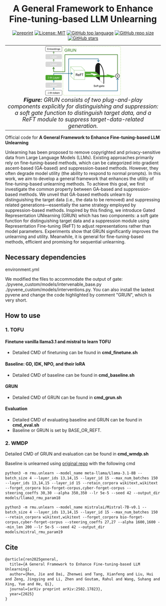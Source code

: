 <div align='center'>
 
# A General Framework to Enhance Fine-tuning-based LLM Unlearning

[![preprint](https://img.shields.io/badge/arXiv-2502.17823-B31B1B)](https://arxiv.org/abs/2502.17823)
[![License: MIT](https://img.shields.io/badge/License-MIT-blue)](https://github.com/renjie3/GRUN/blob/main/LICENSE)
[![GitHub top language](https://img.shields.io/github/languages/top/renjie3/GRUN)](https://github.com/renjie3/GRUN)
[![GitHub repo size](https://img.shields.io/github/repo-size/renjie3/GRUN)](https://github.com/renjie3/GRUN)
[![GitHub stars](https://img.shields.io/github/stars/renjie3/GRUN)](https://github.com/renjie3/GRUN)

</div>

<table align="center">
  <tr>
    <td align="center"> 
      <img src="figure/grun.png" alt="Teaser" style="width: 50%;"/> 
      <br>
      <em style="font-size: 18px;">  <strong style="font-size: 18px;">Figure: </strong>GRUN consists of two plug-and-play components explicitly for distinguishing and suppression: a soft gate function to distinguish target data, and a ReFT module to suppress target-data-related generation.</em>
    </td>
  </tr>
</table>

Official code for **A General Framework to Enhance Fine-tuning-based LLM Unlearning**

Unlearning has been proposed to remove copyrighted and privacy-sensitive data from Large Language Models (LLMs). Existing approaches primarily rely on fine-tuning-based methods, which can be categorized into gradient ascent-based (GA-based) and suppression-based methods. However, they often degrade model utility (the ability to respond to normal prompts). In this work, we aim to develop a general framework that enhances the utility of fine-tuning-based unlearning methods. To achieve this goal, we first investigate the common property between GA-based and suppression-based methods. We unveil that GA-based methods unlearn by distinguishing the target data (i.e., the data to be removed) and suppressing related generations—essentially the same strategy employed by suppression-based methods. Inspired by this finding, we introduce Gated Representation UNlearning (GRUN) which has two components: a soft gate function for distinguishing target data and a suppression module using Representation Fine-tuning (ReFT) to adjust representations rather than model parameters. Experiments show that GRUN significantly improves the unlearning and utility. Meanwhile, it is general for fine-tuning-based methods, efficient and promising for sequential unlearning.

## Necessary dependencies

environment.yml

We modified the files to accommodate the output of gate: ./pyvene_custom/models/intervenable_base.py ./pyvene_custom/models/interventions.py. You can also install the lastest pyvene and change the code highlighted by comment "GRUN", which is very short.

## How to use

### 1. TOFU

#### Finetune vanilla llama3.1 and mistral to learn TOFU
- Detailed CMD of finetuning can be found in **cmd_finetune.sh**

#### Baseline: GD, IDK, NPO, and their loRA
- Detailed CMD of baseline can be found in **cmd_baseline.sh**

#### GRUN
- Detailed CMD of GRUN can be found in **cmd_grun.sh**

#### Evaluation
- Detailed CMD of evaluating baseline and GRUN can be found in **cmd_eval.sh**
- Baseline or GRUN is set by BASE_OR_REFT.

### 2. WMDP

Detailed CMD of GRUN and evaluation can be found in **cmd_wmdp.sh**

Baseline is unlearned using [original repo](https://github.com/centerforaisafety/wmdp) with the following cmd

```
python3 -m rmu.unlearn --model_name meta-llama/Llama-3.1-8B --batch_size 4 --layer_ids 13,14,15 --layer_id 15 --max_num_batches 150 --layer_ids 13,14,15 --layer_id 15 --retain_corpora wikitext,wikitext --forget_corpora bio-forget-corpus,cyber-forget-corpus --steering_coeffs 30,30 --alpha 350,350 --lr 5e-5 --seed 42 --output_dir models/llama3_rmu_param18
```

```
python3 -m rmu.unlearn --model_name mistralai/Mistral-7B-v0.1 --batch_size 4 --layer_ids 13,14,15 --layer_id 15 --max_num_batches 150 --retain_corpora wikitext,wikitext --forget_corpora bio-forget-corpus,cyber-forget-corpus --steering_coeffs 27,27 --alpha 1600,1600 --min_len 200 --lr 5e-5 --seed 42 --output_dir models/mistral_rmu_param19
```

## Cite
```
@article{ren2025general,
  title={A General Framework to Enhance Fine-tuning-based LLM Unlearning},
  author={Ren, Jie and Dai, Zhenwei and Tang, Xianfeng and Liu, Hui and Zeng, Jingying and Li, Zhen and Goutam, Rahul and Wang, Suhang and Xing, Yue and He, Qi},
  journal={arXiv preprint arXiv:2502.17823},
  year={2025}
}
```
